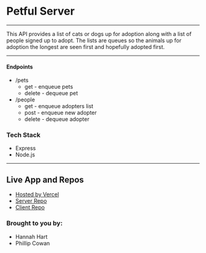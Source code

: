 # Petful Server
---

This API provides a list of cats or dogs up for adoption along with a list of people signed up to adopt. The lists are queues so the animals up for adoption the longest are seen first and hopefully adopted first. 

--- 

#### Endpoints

* /pets
  * get - enqueue pets
  * delete - dequeue pet
* /people 
  * get - enqueue adopters list
  * post - enqueue new adopter
  * delete - dequeue adopter

### Tech Stack 

* Express
* Node.js

---

## Live App and Repos

* [Hosted by Vercel](...)
* [Server Repo](...)
* [Client Repo](...)

### Brought to you by:

* Hannah Hart
* Phillip Cowan